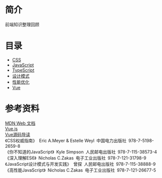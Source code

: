 # 简介
前端知识整理回顾

# 目录
* [CSS](./css/README.md)  
* [JavaScript](./javascript/README.md)
* [TypeScript](./typescript/README.md)
* [设计模式](./design/README.md)
* [性能优化](./performance/README.md)
* [Vue](./vue/README.md)

# 参考资料
<a href="https://developer.mozilla.org/zh-CN/">MDN Web 文档</a>  
<a href="https://cn.vuejs.org/">Vue.js</a>  
<a href="https://vue-js.com/learn-vue/">Vue源码导读</a>  
《CSS权威指南》&ensp;Eric A.Meyer & Estelle Weyl&ensp;中国电力出版社&ensp;978-7-5198-2659-8  
《你不知道的JavaScript》&ensp;Kyle Simpson&ensp;人民邮电出版社&ensp;978-7-115-38573-4  
《深入理解ES6》&ensp;Nicholas C.Zakas&ensp;电子工业出版社&ensp;978-7-121-31798-9  
《JavaScript设计模式与开发实践》&ensp;曾探&ensp;人民邮电出版社&ensp;978-7-115-38888-9  
《高性能JavaScript》&ensp;Nicholas C.Zakas&ensp;电子工业出版社&ensp;978-7-121-26677-5
